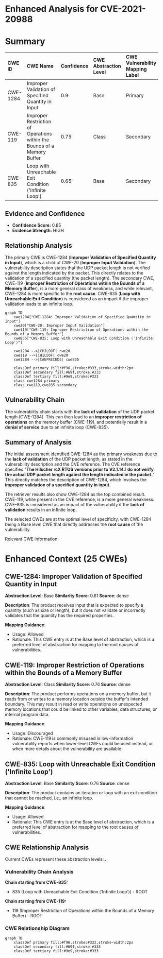 # Enhanced Analysis for CVE-2021-20988

# Summary
| CWE ID  | CWE Name                                                        | Confidence | CWE Abstraction Level | CWE Vulnerability Mapping Label | CWE-Vulnerability Mapping Notes |
| :-------- | :-------------------------------------------------------------- | :--------- | :-------------------- | :------------------------------ | :------------------------------ |
| CWE-1284  | Improper Validation of Specified Quantity in Input             | 0.9        | Base                  | Primary                         | Allowed                       |
| CWE-119   | Improper Restriction of Operations within the Bounds of a Memory Buffer | 0.75       | Class                 | Secondary                       | Discouraged                    |
| CWE-835   | Loop with Unreachable Exit Condition ('Infinite Loop')         | 0.65        | Base                  | Secondary                       | Allowed                       |

## Evidence and Confidence

*   **Confidence Score:** 0.85
*   **Evidence Strength:** HIGH

## Relationship Analysis
The primary CWE is CWE-1284 (**Improper Validation of Specified Quantity in Input**), which is a child of CWE-20 (**Improper Input Validation**). The vulnerability description states that the UDP packet length is not verified against the length indicated by the packet. This directly relates to the validation of a specified quantity (the packet length). The secondary CWE, CWE-119 (**Improper Restriction of Operations within the Bounds of a Memory Buffer**), is a more general class of weakness, and while relevant, CWE-1284 is more specific to the **root cause**. CWE-835 (**Loop with Unreachable Exit Condition**) is considered as an impact if the improper validation leads to an infinite loop.

```mermaid
graph TD
    cwe1284["CWE-1284: Improper Validation of Specified Quantity in Input"]
    cwe20["CWE-20: Improper Input Validation"]
    cwe119["CWE-119: Improper Restriction of Operations within the Bounds of a Memory Buffer"]
    cwe835["CWE-835: Loop with Unreachable Exit Condition ('Infinite Loop')"]

    cwe1284 -->|CHILDOF| cwe20
    cwe119 -->|CHILDOF| cwe20
    cwe1284 -->|CANPRECEDE| cwe835

    classDef primary fill:#f96,stroke:#333,stroke-width:2px
    classDef secondary fill:#69f,stroke:#333
    classDef tertiary fill:#9e9,stroke:#333
    class cwe1284 primary
    class cwe119,cwe835 secondary
```

## Vulnerability Chain
The vulnerability chain starts with the **lack of validation** of the UDP packet length (CWE-1284). This can then lead to an **improper restriction of operations** on the memory buffer (CWE-119), and potentially result in a **denial of service** due to an infinite loop (CWE-835).

## Summary of Analysis
The initial assessment identified CWE-1284 as the primary weakness due to the **lack of validation** of the UDP packet length, as stated in the vulnerability description and the CVE reference. The CVE reference specifies "**The Hilscher rcX RTOS versions prior to V2.1.14.1 do not verify the actual UDP packet length against the length indicated in the packet.**" This directly matches the description of CWE-1284, which involves the **improper validation of a specified quantity in input**.

The retriever results also show CWE-1284 as the top combined result. CWE-119, while present in the CVE reference, is a more general weakness. CWE-835 is considered as an impact of the vulnerability if the **lack of validation** results in an infinite loop.

The selected CWEs are at the optimal level of specificity, with CWE-1284 being a Base level CWE that directly addresses the **root cause** of the vulnerability.

Relevant CWE Information:

# Enhanced Context (25 CWEs)

## CWE-1284: Improper Validation of Specified Quantity in Input
**Abstraction Level**: Base
**Similarity Score**: 0.81
**Source**: dense

**Description**:
The product receives input that is expected to specify a quantity (such as size or length), but it does not validate or incorrectly validates that the quantity has the required properties.

**Mapping Guidance**:
- Usage: Allowed
- Rationale: This CWE entry is at the Base level of abstraction, which is a preferred level of abstraction for mapping to the root causes of vulnerabilities.

## CWE-119: Improper Restriction of Operations within the Bounds of a Memory Buffer
**Abstraction Level**: Class
**Similarity Score**: 0.76
**Source**: dense

**Description**:
The product performs operations on a memory buffer, but it reads from or writes to a memory location outside the buffer's intended boundary. This may result in read or write operations on unexpected memory locations that could be linked to other variables, data structures, or internal program data.

**Mapping Guidance**:
- Usage: Discouraged
- Rationale: CWE-119 is commonly misused in low-information vulnerability reports when lower-level CWEs could be used instead, or when more details about the vulnerability are available.

## CWE-835: Loop with Unreachable Exit Condition ('Infinite Loop')
**Abstraction Level**: Base
**Similarity Score**: 0.76
**Source**: dense

**Description**:
The product contains an iteration or loop with an exit condition that cannot be reached, i.e., an infinite loop.

**Mapping Guidance**:
- Usage: Allowed
- Rationale: This CWE entry is at the Base level of abstraction, which is a preferred level of abstraction for mapping to the root causes of vulnerabilities.


## CWE Relationship Analysis

Current CWEs represent these abstraction levels: .


### Vulnerability Chain Analysis

**Chain starting from CWE-835:**
- 835 (Loop with Unreachable Exit Condition ('Infinite Loop')) - ROOT


**Chain starting from CWE-119:**
- 119 (Improper Restriction of Operations within the Bounds of a Memory Buffer) - ROOT



### CWE Relationship Diagram

```mermaid
graph TD
    classDef primary fill:#f96,stroke:#333,stroke-width:2px
    classDef secondary fill:#69f,stroke:#333
    classDef tertiary fill:#9e9,stroke:#333
```